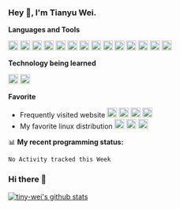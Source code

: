### Hey 👋, I'm Tianyu Wei.

**Languages and Tools**  

<code><img height="20" src="https://cdn.jsdelivr.net/npm/simple-icons@5.11.0/icons/html5.svg"></code>
<code><img height="20" src="https://cdn.jsdelivr.net/npm/simple-icons@5.11.0/icons/css3.svg"></code>
<code><img height="20" src="https://cdn.jsdelivr.net/npm/simple-icons@5.11.0/icons/javascript.svg"></code>
<code><img height="20" src="https://cdn.jsdelivr.net/npm/simple-icons@5.11.0/icons/python.svg"></code>
<code><img height="20" src="https://cdn.jsdelivr.net/npm/simple-icons@5.11.0/icons/visualstudiocode.svg"></code>
<code><img height="20" src="https://cdn.jsdelivr.net/npm/simple-icons@5.11.0/icons/pycharm.svg"></code>
<code><img height="20" src="https://cdn.jsdelivr.net/npm/simple-icons@5.11.0/icons/git.svg"></code>
<code><img height="20" src="https://cdn.jsdelivr.net/npm/simple-icons@5.11.0/icons/docker.svg"></code>
<code><img height="20" src="https://cdn.jsdelivr.net/npm/simple-icons@5.11.0/icons/nginx.svg"></code>
<code><img height="20" src="https://cdn.jsdelivr.net/npm/simple-icons@5.11.0/icons/curl.svg"></code>
<code><img height="20" src="https://cdn.jsdelivr.net/npm/simple-icons@5.11.0/icons/deno.svg"></code>
<code><img height="20" src="https://cdn.jsdelivr.net/npm/simple-icons@5.11.0/icons/hexo.svg"></code>
<code><img height="20" src="https://cdn.jsdelivr.net/npm/simple-icons@5.11.0/icons/grafana.svg"></code>
<code><img height="20" src="https://cdn.jsdelivr.net/npm/simple-icons@5.11.0/icons/prometheus.svg"></code>

**Technology being learned**

<code><img height="20" src="https://cdn.jsdelivr.net/npm/simple-icons@5.11.0/icons/linux.svg"></code>
<code><img height="20" src="https://cdn.jsdelivr.net/npm/simple-icons@5.11.0/icons/vim.svg"></code>

**Favorite**
* Frequently visited website
<code><img height="20" src="https://cdn.jsdelivr.net/npm/simple-icons@5.11.0/icons/github.svg"></code>
<code><img height="20" src="https://cdn.jsdelivr.net/npm/simple-icons@5.11.0/icons/google.svg"></code>
<code><img height="20" src="https://cdn.jsdelivr.net/npm/simple-icons@5.11.0/icons/bilibili.svg"></code>
<code><img height="20" src="https://cdn.jsdelivr.net/npm/simple-icons@5.11.0/icons/mdnwebdocs.svg"></code>
* My favorite linux distribution
<code><img height="20" src="https://cdn.jsdelivr.net/npm/simple-icons@5.11.0/icons/debian.svg"></code>
<code><img height="20" src="https://cdn.jsdelivr.net/npm/simple-icons@5.11.0/icons/kalilinux.svg"></code>
<code><img height="20" src="https://cdn.jsdelivr.net/npm/simple-icons@5.11.0/icons/ubuntu.svg"></code>



📊 **My recent programming status:**
```text
No Activity tracked this Week
```
### Hi there 👋
[![tiny-wei's github stats](https://github-readme-stats.vercel.app/api?username=tiny-wei)](https://github.com/anuraghazra/github-readme-stats)
<!--
**Tiny-Wei/Tiny-Wei** is a ✨ _special_ ✨ repository because its `README.md` (this file) appears on your GitHub profile.

Here are some ideas to get you started:

- 🔭 I’m currently working on ...
- 🌱 I’m currently learning ...
- 👯 I’m looking to collaborate on ...
- 🤔 I’m looking for help with ...
- 💬 Ask me about ...
- 📫 How to reach me: ...
- 😄 Pronouns: ...
- ⚡ Fun fact: ...
-->
